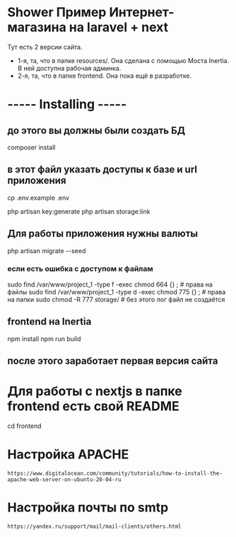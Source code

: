 # Shower Пример Интернет-магазина на laravel + next

Тут есть 2 версии сайта.
- 1-я, та, что в папке resources/. Она сделана с помощью Моста Inertia. В ней доступна рабочая админка.
- 2-я, та, что в папке frontend. Она пока ещё в разработке.

# ----- Installing -----
## до этого вы должны были создать БД
composer install

## в этот файл указать доступы к базе и url приложения
cp .env.example .env 

php artisan key:generate
php artisan storage:link
## Для работы приложения нужны валюты
php artisan migrate --seed 


### если есть ошибка с доступом к файлам
sudo find  /var/www/project_1 -type f -exec chmod 664 {} \;     # права на файлы
sudo find  /var/www/project_1 -type d -exec chmod 775 {} \;     # права на папки
sudo chmod -R 777 storage/  # без этого лог файл не создаётся

## frontend на Inertia
npm install
npm run build 

## после этого заработает первая версия сайта


# Для работы с nextjs в папке frontend есть свой README
cd frontend


# Настройка APACHE
    https://www.digitalocean.com/community/tutorials/how-to-install-the-apache-web-server-on-ubuntu-20-04-ru

# Настройка почты по smtp
    https://yandex.ru/support/mail/mail-clients/others.html